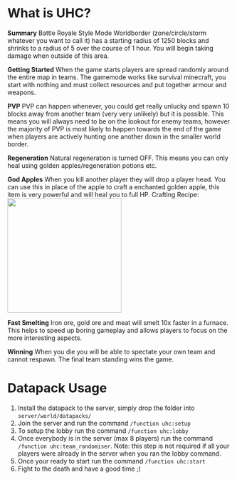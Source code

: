 
# What is UHC?

**Summary**
Battle Royale Style Mode
Worldborder (zone/circle/storm whatever you want to call it) has a starting radius of 1250 blocks and shrinks to a radius of 5 over the course of 1 hour.
You will begin taking damage when outside of this area.

**Getting Started**
When the game starts players are spread randomly around the entire map in teams.
The gamemode works like survival minecraft, you start with nothing and must collect resources and put together armour and weapons.

**PVP**
PVP can happen whenever, you could get really unlucky and spawn 10 blocks away from another team (very very unlikely) but it is possible. 
This means you will always need to be on the lookout for enemy teams, however the majority of PVP is most likely to happen towards the end of the game
when players are actively hunting one another down in the smaller world border.

**Regeneration**
Natural regeneration is turned OFF. This means you can only heal using golden apples/regeneration potions etc.

**God Apples**
When you kill another player they will drop a player head. You can use this in place of the apple to craft a enchanted golden apple, this item is very powerful and will heal you to full HP.
Crafting Recipe:
<img src="https://i.imgur.com/C18hZRj.png" height="256">

**Fast Smelting**
Iron ore, gold ore and meat will smelt 10x faster in a furnace. This helps to speed up boring gameplay and allows players to focus on the more interesting aspects.

**Winning**
When you die you will be able to spectate your own team and cannot respawn.
The final team standing wins the game.

# Datapack Usage

1. Install the datapack to the server, simply drop the folder into 
`server/world/datapacks/`
2. Join the server and run the command `/function uhc:setup`
3. To setup the lobby run the command `/function uhc:lobby`
4. Once everybody is in the server (max 8 players) run the command `/function uhc:team_randomiser`. Note: this step is not required if all your players were already in the server when you ran the lobby command.
5. Once your ready to start run the command `/function uhc:start`
6. Fight to the death and have a good time ;)